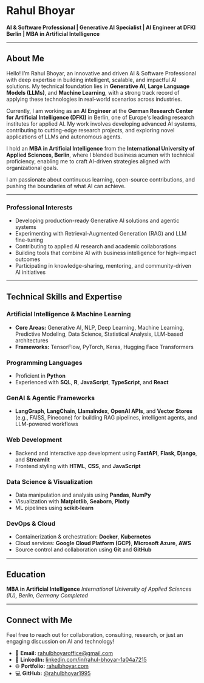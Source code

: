 # **Rahul Bhoyar**

**AI & Software Professional | Generative AI Specialist | AI Engineer at DFKI Berlin | MBA in Artificial Intelligence**

---

## **About Me**

Hello! I’m Rahul Bhoyar, an innovative and driven AI & Software Professional with deep expertise in building intelligent, scalable, and impactful AI solutions. My technical foundation lies in **Generative AI**, **Large Language Models (LLMs)**, and **Machine Learning**, with a strong track record of applying these technologies in real-world scenarios across industries.

Currently, I am working as an **AI Engineer** at the **German Research Center for Artificial Intelligence (DFKI)** in Berlin, one of Europe's leading research institutes for applied AI. My work involves developing advanced AI systems, contributing to cutting-edge research projects, and exploring novel applications of LLMs and autonomous agents.

I hold an **MBA in Artificial Intelligence** from the **International University of Applied Sciences, Berlin**, where I blended business acumen with technical proficiency, enabling me to craft AI-driven strategies aligned with organizational goals.

I am passionate about continuous learning, open-source contributions, and pushing the boundaries of what AI can achieve.

---

### **Professional Interests**

* Developing production-ready Generative AI solutions and agentic systems
* Experimenting with Retrieval-Augmented Generation (RAG) and LLM fine-tuning
* Contributing to applied AI research and academic collaborations
* Building tools that combine AI with business intelligence for high-impact outcomes
* Participating in knowledge-sharing, mentoring, and community-driven AI initiatives

---

## **Technical Skills and Expertise**

### **Artificial Intelligence & Machine Learning**

* **Core Areas:** Generative AI, NLP, Deep Learning, Machine Learning, Predictive Modeling, Data Science, Statistical Analysis, LLM-based architectures
* **Frameworks:** TensorFlow, PyTorch, Keras, Hugging Face Transformers

### **Programming Languages**

* Proficient in **Python**
* Experienced with **SQL**, **R**, **JavaScript**, **TypeScript**, and **React**

### **GenAI & Agentic Frameworks**

* **LangGraph**, **LangChain**, **LlamaIndex**, **OpenAI APIs**, and **Vector Stores** (e.g., FAISS, Pinecone) for building RAG pipelines, intelligent agents, and LLM-powered workflows

### **Web Development**

* Backend and interactive app development using **FastAPI**, **Flask**, **Django**, and **Streamlit**
* Frontend styling with **HTML**, **CSS**, and **JavaScript**

### **Data Science & Visualization**

* Data manipulation and analysis using **Pandas**, **NumPy**
* Visualization with **Matplotlib**, **Seaborn**, **Plotly**
* ML pipelines using **scikit-learn**

### **DevOps & Cloud**

* Containerization & orchestration: **Docker**, **Kubernetes**
* Cloud services: **Google Cloud Platform (GCP)**, **Microsoft Azure**, **AWS**
* Source control and collaboration using **Git** and **GitHub**

---

## **Education**

**MBA in Artificial Intelligence**
*International University of Applied Sciences (IU), Berlin, Germany*
*Completed*

---

## **Connect with Me**

Feel free to reach out for collaboration, consulting, research, or just an engaging discussion on AI and technology!

* 📧 **Email:** [rahulbhoyaroffice@gmail.com](mailto:rahulbhoyaroffice@gmail.com)
* 💼 **LinkedIn:** [linkedin.com/in/rahul-bhoyar-1a04a7215](https://www.linkedin.com/in/rahul-bhoyar-1a04a7215)
* 🌐 **Portfolio:** [rahulbhoyar.com](https://rahulbhoyar.com/)
* 💻 **GitHub:** [@rahulbhoyar1995](https://github.com/rahulbhoyar1995)

